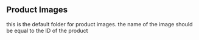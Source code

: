 
## Product Images

this is the default folder for product images. the name of the image should be equal to the ID of the product